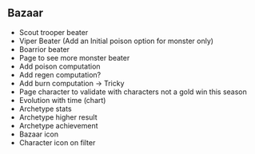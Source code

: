 ## Bazaar

- Scout trooper beater
- Viper Beater (Add an Initial poison option for monster only)
- Boarrior beater
- Page to see more monster beater
- Add poison computation
- Add regen computation?
- Add burn computation → Tricky
- Page character to validate with characters not a gold win this season
- Evolution with time (chart)
- Archetype stats
- Archetype higher result
- Archetype achievement
- Bazaar icon
- Character icon on filter
